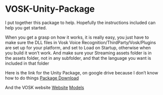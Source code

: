 # VOSK-Unity-Package
I put together this package to help. Hopefully the instructions 
included can help you get started. 

When you get a grasp on how it works, it is really easy, you 
just have to make sure the DLL files in 
Vosk Voice Recognition/ThirdParty/Vosk/Plugins are set up 
for your platform, and set to Load on Startup, otherwise 
when you build it won’t work. And make sure your Streaming 
assets folder is in the assets folder, not in any subfolder,
and that the language you want is included in that folder

Here is the link for the Unity Package, on google drive 
because I don’t know how to do things
[Package Download](https://drive.google.com/file/d/10ny1OJ2e1_qvqlMX7_WISeC9GmGrmxH4/view?usp=sharing)

And the VOSK website
[Website](https://alphacephei.com/vosk/)
[Models](https://alphacephei.com/vosk/models)
